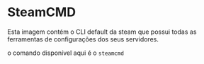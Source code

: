 # SteamCMD

Esta imagem contém o CLI default da steam que possui todas as ferramentas de configurações dos seus servidores.

o comando disponível aqui é o `steamcmd`